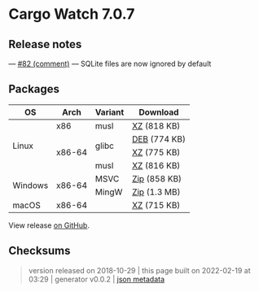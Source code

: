 # Cargo Watch 7.0.7

## Release notes

<p>— <a class="issue-link js-issue-link" data-error-text="Failed to load title" data-id="263616618" data-permission-text="Title is private" data-url="https://github.com/watchexec/cargo-watch/issues/82" data-hovercard-type="issue" data-hovercard-url="/watchexec/cargo-watch/issues/82/hovercard?comment_id=432001140&amp;comment_type=issue_comment" href="https://github.com/watchexec/cargo-watch/issues/82#issuecomment-432001140">#82 (comment)</a> — SQLite files are now ignored by default</p>

## Packages

<table class="downloads">
<thead>
<tr>
<th>OS</th>
<th>Arch</th>
<th>Variant</th>
<th>Download</th>

</tr>
</thead>
<tbody>
<tr>
						<td rowspan="4">Linux</td>
						
<td rowspan="1">x86</td>
            
						
<td rowspan="1">musl</td>
            
<td><a class="download" href="https://github.com/watchexec/cargo-watch/releases/download/v7.0.7/cargo-watch-v7.0.7-i686-unknown-linux-musl.tar.xz">XZ</a> (818 KB)</td>
						
</tr>
					
<tr>
						
						
<td rowspan="3">x86-64</td>
            
						
<td rowspan="2">glibc</td>
            
<td><a class="download" href="https://github.com/watchexec/cargo-watch/releases/download/v7.0.7/cargo-watch-v7.0.7-x86_64-unknown-linux-gnu.deb">DEB</a> (774 KB)</td>
						
</tr>
					
<tr>
						
						
						
<td><a class="download" href="https://github.com/watchexec/cargo-watch/releases/download/v7.0.7/cargo-watch-v7.0.7-x86_64-unknown-linux-gnu.tar.xz">XZ</a> (775 KB)</td>
						
</tr>
					
<tr>
						
						
						
<td rowspan="1">musl</td>
            
<td><a class="download" href="https://github.com/watchexec/cargo-watch/releases/download/v7.0.7/cargo-watch-v7.0.7-x86_64-unknown-linux-musl.tar.xz">XZ</a> (816 KB)</td>
						
</tr>
					
<tr>
						<td rowspan="2">Windows</td>
						
<td rowspan="2">x86-64</td>
            
						
<td rowspan="1">MSVC</td>
            
<td><a class="download" href="https://github.com/watchexec/cargo-watch/releases/download/v7.0.7/cargo-watch-v7.0.7-x86_64-pc-windows-msvc.zip">Zip</a> (858 KB)</td>
						
</tr>
					
<tr>
						
						
						
<td rowspan="1">MingW</td>
            
<td><a class="download" href="https://github.com/watchexec/cargo-watch/releases/download/v7.0.7/cargo-watch-v7.0.7-x86_64-pc-windows-gnu.zip">Zip</a> (1.3 MB)</td>
						
</tr>
					
<tr>
						<td rowspan="1">macOS</td>
						
<td rowspan="1">x86-64</td>
            
						
<td rowspan="1"></td>
            
<td><a class="download" href="https://github.com/watchexec/cargo-watch/releases/download/v7.0.7/cargo-watch-v7.0.7-x86_64-apple-darwin.tar.xz">XZ</a> (715 KB)</td>
						
</tr>
					</tbody>
</table>


View release [on GitHub](https://github.com/watchexec/cargo-watch/releases/v7.0.7).

## Checksums





>	 version released on 2018-10-29
>	|
>	this page built on 2022-02-19 at 03:29
>	| generator v0.0.2
>	| [json metadata](meta.json)

